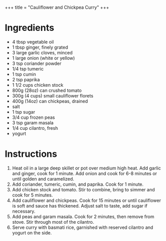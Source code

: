 +++
title = "Cauliflower and Chickpea Curry"
+++

# Ingredients

- 4 tbsp vegetable oil
- 1 tbsp ginger, finely grated
- 3 large garlic cloves, minced
- 1 large onion (white or yellow)
- 3 tsp coriander powder
- 1/4 tsp tumeric
- 1 tsp cumin
- 2 tsp paprika
- 1 1/2 cups chicken stock
- 800g (28oz) can crushed tomato
- 300g (4 cups) small cauliflower florets
- 400g (14oz) can chickpeas, drained
- salt
- 1 tsp sugar
- 3/4 cup frozen peas
- 3 tsp garam masala
- 1/4 cup cilantro, fresh
- yogurt

# Instructions

1. Heat oil in a large deep skillet or pot over medium high heat. Add garlic and ginger, cook for 1 minute. Add onion and cook for 6-8 minutes or until golden and caramelized.
2. Add coriander, tumeric, cumin, and paprika. Cook for 1 minute.
3. Add chicken stock and tomato. Stir to combine, bring to simmer and cook for 5 minutes.
4. Add cauliflower and chickpeas. Cook for 15 minutes or until cauliflower is soft and sauce has thickened. Adjust salt to taste, add sugar if necessary.
5. Add peas and garam masala. Cook for 2 minutes, then remove from stove. Stir through most of the cilantro.
6. Serve curry with basmati rice, garnished with reserved cilantro and yogurt on the side.
